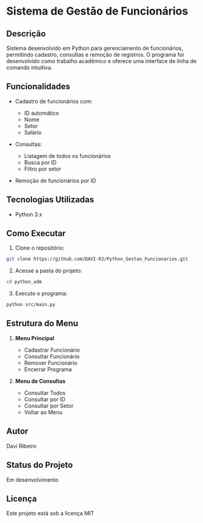 # Sistema de Gestão de Funcionários

## Descrição
Sistema desenvolvido em Python para gerenciamento de funcionários, permitindo cadastro, consultas e remoção de registros. O programa foi desenvolvido como trabalho acadêmico e oferece uma interface de linha de comando intuitiva.

## Funcionalidades

- Cadastro de funcionários com:
  - ID automático
  - Nome
  - Setor
  - Salário

- Consultas:
  - Listagem de todos os funcionários
  - Busca por ID
  - Filtro por setor

- Remoção de funcionários por ID

## Tecnologias Utilizadas
- Python 3.x

## Como Executar

1. Clone o repositório:
```bash
git clone https://github.com/DAVI-RJ/Python_Gestao_Funcionarios.git
```

2. Acesse a pasta do projeto:
```bash
cd python_adm
```

3. Execute o programa:
```bash
python src/main.py
```

## Estrutura do Menu

1. **Menu Principal**
   - Cadastrar Funcionário
   - Consultar Funcionário
   - Remover Funcionário
   - Encerrar Programa

2. **Menu de Consultas**
   - Consultar Todos
   - Consultar por ID
   - Consultar por Setor
   - Voltar ao Menu

## Autor
Davi Ribeiro

## Status do Projeto
Em desenvolvimento

## Licença
Este projeto está sob a licença MIT
